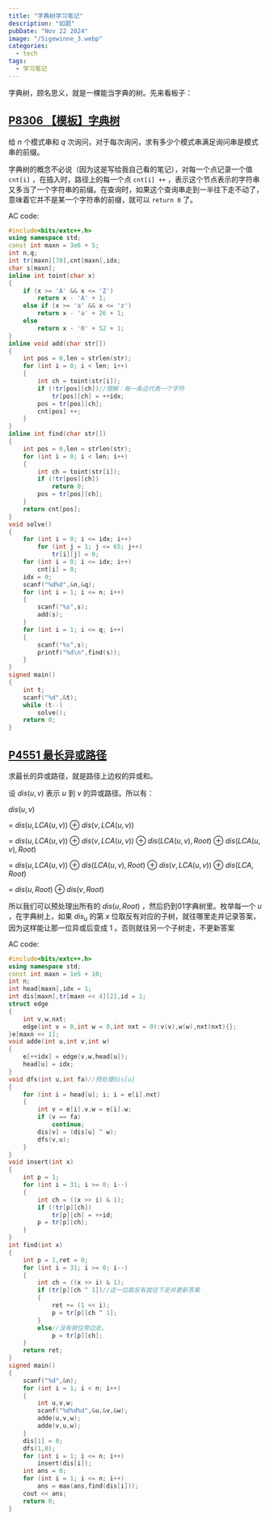 ```yaml
---
title: "字典树学习笔记"
description: "如题"
pubDate: "Nov 22 2024"
image: "/Sigewinne_3.webp"
categories:
  - tech
tags:
  - 学习笔记
---
```


字典树，顾名思义，就是一棵能当字典的树。先来看板子：

## <a href = "https://www.luogu.com.cn/problem/P8306" target = "_blank">P8306 【模板】字典树</a>
给 $n$ 个模式串和 $q$ 次询问，对于每次询问，求有多少个模式串满足询问串是模式串的前缀。

字典树的概念不必说（因为这是写给我自己看的笔记），对每一个点记录一个值 ```cnt[i]``` ，在插入时，路径上的每一个点 ```cnt[i] ++``` ，表示这个节点表示的字符串又多当了一个字符串的前缀。在查询时，如果这个查询串走到一半往下走不动了，意味着它并不是某一个字符串的前缀，就可以 ```return 0``` 了。

AC code:
```cpp
#include<bits/extc++.h>
using namespace std;
const int maxn = 3e6 + 5;
int n,q;
int tr[maxn][70],cnt[maxn],idx;
char s[maxn];
inline int toint(char x)
{
    if (x >= 'A' && x <= 'Z')
        return x - 'A' + 1;
    else if (x >= 'a' && x <= 'z')
        return x - 'a' + 26 + 1;
    else
        return x - '0' + 52 + 1;
}
inline void add(char str[])
{
    int pos = 0,len = strlen(str);
    for (int i = 0; i < len; i++)
    {
        int ch = toint(str[i]);
        if (!tr[pos][ch])//理解：每一条边代表一个字符
            tr[pos][ch] = ++idx;
        pos = tr[pos][ch];
        cnt[pos] ++;
    }
}
inline int find(char str[])
{
    int pos = 0,len = strlen(str);
    for (int i = 0; i < len; i++)
    {
        int ch = toint(str[i]);
        if (!tr[pos][ch])
            return 0;
        pos = tr[pos][ch];
    }
    return cnt[pos];
}
void solve()
{
    for (int i = 0; i <= idx; i++)
        for (int j = 1; j <= 65; j++)   
            tr[i][j] = 0;
    for (int i = 0; i <= idx; i++)
        cnt[i] = 0;
    idx = 0;
    scanf("%d%d",&n,&q);
    for (int i = 1; i <= n; i++)
    {
        scanf("%s",s);
        add(s);
    }
    for (int i = 1; i <= q; i++)
    {
        scanf("%s",s);
        printf("%d\n",find(s));
    }
}
signed main()
{
    int t;
    scanf("%d",&t);
    while (t--)
        solve();
    return 0;
}
```

## <a href = "https://www.luogu.com.cn/problem/P4551" target = "_blank">P4551 最长异或路径</a>
求最长的异或路径，就是路径上边权的异或和。

设 $dis(u,v)$ 表示 $u$ 到 $v$ 的异或路径。所以有：

$dis(u,v)$

$=$ $dis(u,LCA(u,v))$ $\oplus$  $dis(v,LCA(u,v))$ 

$=$ $dis(u,LCA(u,v))$ $\oplus$ $dis(v,LCA(u,v))$ $\oplus$ $dis(LCA(u,v),Root)$ $\oplus$ $dis(LCA(u,v),Root)$ 

$=$ $dis(u,LCA(u,v))$ $\oplus$ $dis(LCA(u,v),Root)$ $\oplus$ $dis(v,LCA(u,v))$  $\oplus$ $dis(LCA,Root)$ 

$=$ $dis(u,Root)$ $\oplus$ $dis(v,Root)$

所以我们可以预处理出所有的 $dis(u,Root)$ ，然后扔到01字典树里。枚举每一个 $u$ ，在字典树上，如果 $dis_u$ 的第 $x$ 位取反有对应的子树，就往哪里走并记录答案，因为这样能让那一位异或后变成 $1$ 。否则就往另一个子树走，不更新答案

AC code:
```cpp
#include<bits/extc++.h>
using namespace std;
const int maxn = 1e5 + 10;
int n;
int head[maxn],idx = 1;
int dis[maxn],tr[maxn << 4][2],id = 1;
struct edge
{
    int v,w,nxt;
    edge(int v = 0,int w = 0,int nxt = 0):v(v),w(w),nxt(nxt){};
}e[maxn << 1];
void adde(int u,int v,int w)
{
    e[++idx] = edge(v,w,head[u]);
    head[u] = idx;
}
void dfs(int u,int fa)//预处理dis[u]
{
    for (int i = head[u]; i; i = e[i].nxt)
    {
        int v = e[i].v,w = e[i].w;
        if (v == fa)
            continue;
        dis[v] = (dis[u] ^ w);
        dfs(v,u);
    }
}
void insert(int x)
{
    int p = 1;
    for (int i = 31; i >= 0; i--)
    {
        int ch = ((x >> i) & 1);
        if (!tr[p][ch])
            tr[p][ch] = ++id;
        p = tr[p][ch];
    }
}
int find(int x)
{
    int p = 1,ret = 0;
    for (int i = 31; i >= 0; i--)
    {
        int ch = ((x >> i) & 1);
        if (tr[p][ch ^ 1])//这一位取反有就往下走并更新答案
        {
            ret += (1 << i);
            p = tr[p][ch ^ 1];
        }
        else//没有就往旁边走。
            p = tr[p][ch];
    }
    return ret;
}
signed main()
{
    scanf("%d",&n);
    for (int i = 1; i < n; i++)
    {
        int u,v,w;
        scanf("%d%d%d",&u,&v,&w);
        adde(u,v,w);
        adde(v,u,w);
    }
    dis[1] = 0;
    dfs(1,0);
    for (int i = 1; i <= n; i++)
        insert(dis[i]);
    int ans = 0;
    for (int i = 1; i <= n; i++)    
        ans = max(ans,find(dis[i]));
    cout << ans;
    return 0;
}
```